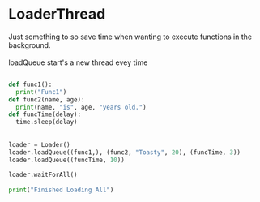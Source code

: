 # LoaderThread
Just something to so save time when wanting to execute functions in the background.
<br/>
<br/>
loadQueue start's a new thread evey time 


```python

def func1():
  print("Func1")
def func2(name, age):
  print(name, "is", age, "years old.")
def funcTime(delay):
  time.sleep(delay)
  
 
loader = Loader()
loader.loadQueue((func1,), (func2, "Toasty", 20), (funcTime, 3))
loader.loadQueue((funcTime, 10))
 
loader.waitForAll()
 
print("Finished Loading All")

```
